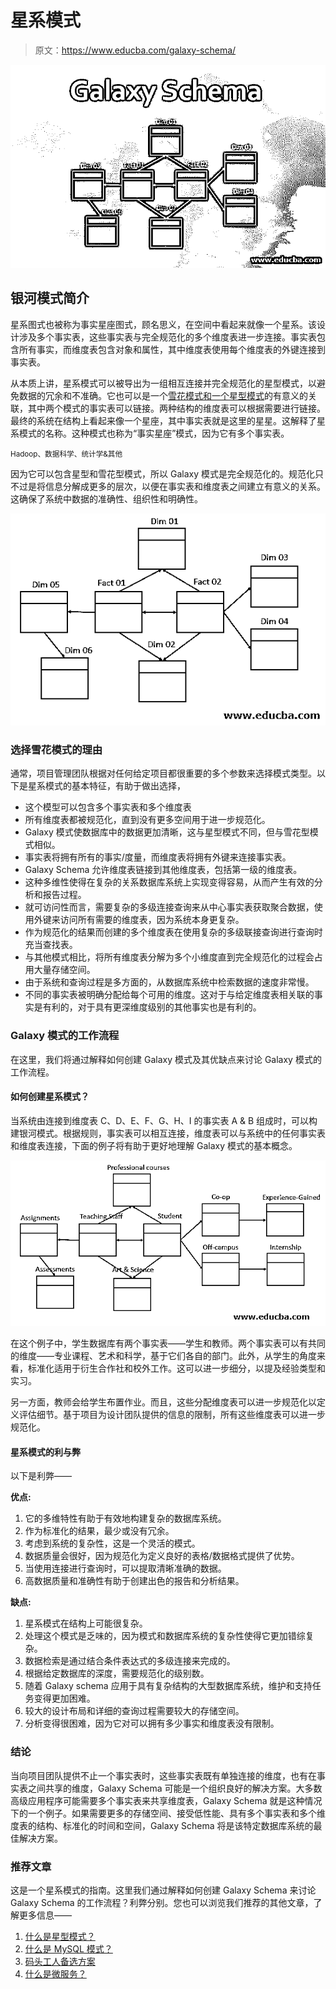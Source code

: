 # 星系模式

> 原文：<https://www.educba.com/galaxy-schema/>

![Galaxy Schema](img/3040c22ae4036014613ab2319b583d64.png)



## 银河模式简介

星系图式也被称为事实星座图式，顾名思义，在空间中看起来就像一个星系。该设计涉及多个事实表，这些事实表与完全规范化的多个维度表进一步连接。事实表包含所有事实，而维度表包含对象和属性，其中维度表使用每个维度表的外键连接到事实表。

从本质上讲，星系模式可以被导出为一组相互连接并完全规范化的星型模式，以避免数据的冗余和不准确。它也可以是一个[雪花模式和一个星型模式](https://www.educba.com/star-schema-vs-snowflake-schema/)的有意义的关联，其中两个模式的事实表可以链接。两种结构的维度表可以根据需要进行链接。最终的系统在结构上看起来像一个星座，其中事实表就是这里的星星。这解释了星系模式的名称。这种模式也称为“事实星座”模式，因为它有多个事实表。

<small>Hadoop、数据科学、统计学&其他</small>

因为它可以包含星型和雪花型模式，所以 Galaxy 模式是完全规范化的。规范化只不过是将信息分解成更多的层次，以便在事实表和维度表之间建立有意义的关系。这确保了系统中数据的准确性、组织性和明确性。

![Galaxy Schema ](img/e4d088fa986df99c72867bdf842838a0.png)



### 选择雪花模式的理由

通常，项目管理团队根据对任何给定项目都很重要的多个参数来选择模式类型。以下是星系模式的基本特征，有助于做出选择，

*   这个模型可以包含多个事实表和多个维度表
*   所有维度表都被规范化，直到没有更多空间用于进一步规范化。
*   Galaxy 模式使数据库中的数据更加清晰，这与星型模式不同，但与雪花型模式相似。
*   事实表将拥有所有的事实/度量，而维度表将拥有外键来连接事实表。
*   Galaxy Schema 允许维度表链接到其他维度表，包括第一级的维度表。
*   这种多维性使得在复杂的关系数据库系统上实现变得容易，从而产生有效的分析和报告过程。
*   就可访问性而言，需要复杂的多级连接查询来从中心事实表获取聚合数据，使用外键来访问所有需要的维度表，因为系统本身更复杂。
*   作为规范化的结果而创建的多个维度表在使用复杂的多级联接查询进行查询时充当查找表。
*   与其他模式相比，将所有维度表分解为多个小维度直到完全规范化的过程会占用大量存储空间。
*   由于系统和查询过程是多方面的，从数据库系统中检索数据的速度非常慢。
*   不同的事实表被明确分配给每个可用的维度。这对于与给定维度表相关联的事实是有利的，对于具有更深维度级别的其他事实也是有利的。

### Galaxy 模式的工作流程

在这里，我们将通过解释如何创建 Galaxy 模式及其优缺点来讨论 Galaxy 模式的工作流程。

#### 如何创建星系模式？

当系统由连接到维度表 C、D、E、F、G、H、I 的事实表 A & B 组成时，可以构建银河模式。根据规则，事实表可以相互连接，维度表可以与系统中的任何事实表和维度表连接，下面的例子将有助于更好地理解 Galaxy 模式的基本概念。

![Galaxy Schema](img/706834382df0945581aa35fafdbf42ed.png)



在这个例子中，学生数据库有两个事实表——学生和教师。两个事实表可以有共同的维度——专业课程、艺术和科学，基于它们各自的部门。此外，从学生的角度来看，标准化适用于衍生合作社和校外工作。这可以进一步细分，以提及经验类型和实习。

另一方面，教师会给学生布置作业。而且，这些分配维度表可以进一步规范化以定义评估细节。基于项目为设计团队提供的信息的限制，所有这些维度表可以进一步规范化。

#### 星系模式的利与弊

以下是利弊——

**优点:**

1.  它的多维特性有助于有效地构建复杂的数据库系统。
2.  作为标准化的结果，最少或没有冗余。
3.  考虑到系统的复杂性，这是一个灵活的模式。
4.  数据质量会很好，因为规范化为定义良好的表格/数据格式提供了优势。
5.  当使用连接进行查询时，可以提取清晰准确的数据。
6.  高数据质量和准确性有助于创建出色的报告和分析结果。

**缺点:**

1.  星系模式在结构上可能很复杂。
2.  处理这个模式是乏味的，因为模式和数据库系统的复杂性使得它更加错综复杂。
3.  数据检索是通过结合条件表达式的多级连接来完成的。
4.  根据给定数据库的深度，需要规范化的级别数。
5.  随着 Galaxy schema 应用于具有复杂结构的大型数据库系统，维护和支持任务变得更加困难。
6.  较大的设计布局和详细的查询过程需要较大的存储空间。
7.  分析变得很困难，因为它对可以拥有多少事实和维度表没有限制。

### 结论

当向项目团队提供不止一个事实表时，这些事实表既有单独连接的维度，也有在事实表之间共享的维度，Galaxy Schema 可能是一个组织良好的解决方案。大多数高级应用程序可能需要多个事实表来共享维度表，Galaxy Schema 就是这种情况下的一个例子。如果需要更多的存储空间、接受低性能、具有多个事实表和多个维度表的结构、标准化的时间和空间，Galaxy Schema 将是该特定数据库系统的最佳解决方案。

### 推荐文章

这是一个星系模式的指南。这里我们通过解释如何创建 Galaxy Schema 来讨论 Galaxy Schema 的工作流程？利弊分别。您也可以浏览我们推荐的其他文章，了解更多信息——

1.  [什么是星型模式？](https://www.educba.com/what-is-star-schema/)
2.  [什么是 MySQL 模式？](https://www.educba.com/what-is-a-mysql-schema/)
3.  [码头工人备选方案](https://www.educba.com/docker-alternatives/)
4.  [什么是微服务？](https://www.educba.com/what-is-microservices/)





